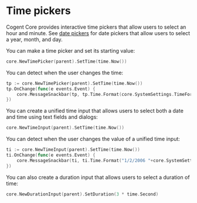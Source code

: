 # Time pickers

Cogent Core provides interactive time pickers that allow users to select an hour and minute. See [date pickers](date-pickers) for date pickers that allow users to select a year, month, and day.

You can make a time picker and set its starting value:

```Go
core.NewTimePicker(parent).SetTime(time.Now())
```

You can detect when the user changes the time:

```Go
tp := core.NewTimePicker(parent).SetTime(time.Now())
tp.OnChange(func(e events.Event) {
    core.MessageSnackbar(tp, tp.Time.Format(core.SystemSettings.TimeFormat()))
})
```

You can create a unified time input that allows users to select both a date and time using text fields and dialogs:

```Go
core.NewTimeInput(parent).SetTime(time.Now())
```

You can detect when the user changes the value of a unified time input:

```Go
ti := core.NewTimeInput(parent).SetTime(time.Now())
ti.OnChange(func(e events.Event) {
    core.MessageSnackbar(ti, ti.Time.Format("1/2/2006 "+core.SystemSettings.TimeFormat()))
})
```

You can also create a duration input that allows users to select a duration of time:

```Go
core.NewDurationInput(parent).SetDuration(3 * time.Second)
```
